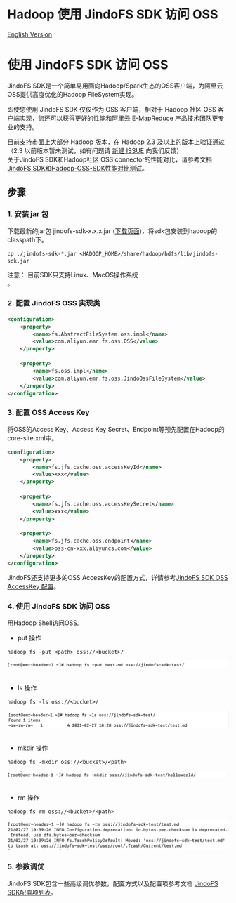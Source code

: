 # Hadoop 使用 JindoFS SDK 访问 OSS
[English Version](./jindofs_sdk_how_to_en.md)

# 使用 JindoFS SDK 访问 OSS

JindoFS SDK是一个简单易用面向Hadoop/Spark生态的OSS客户端，为阿里云OSS提供高度优化的Hadoop FileSystem实现。

即使您使用 JindoFS SDK 仅仅作为 OSS 客户端，相对于 Hadoop 社区 OSS 客户端实现，您还可以获得更好的性能和阿里云 E-MapReduce 产品技术团队更专业的支持。

目前支持市面上大部分 Hadoop 版本，在 Hadoop 2.3 及以上的版本上验证通过（2.3 以前版本暂未测试，如有问题请 [新建 ISSUE](https://github.com/aliyun/alibabacloud-jindo-sdk/issues/new) 向我们反馈）<br />关于JindoFS SDK和Hadoop社区 OSS connector的性能对比，请参考文档[JindoFS SDK和Hadoop-OSS-SDK性能对比测试](./jindofs_sdk_vs_hadoop_sdk.md)。<br />

## 步骤

### 1. 安装 jar 包
下载最新的jar包 jindofs-sdk-x.x.x.jar ([下载页面](/docs/jindofs_sdk_download.md))，将sdk包安装到hadoop的classpath下。
```
cp ./jindofs-sdk-*.jar <HADOOP_HOME>/share/hadoop/hdfs/lib/jindofs-sdk.jar
```

注意： 目前SDK只支持Linux、MacOS操作系统<br />。

### 2. 配置 JindoFS OSS 实现类
```xml
<configuration>
    <property>
        <name>fs.AbstractFileSystem.oss.impl</name>
        <value>com.aliyun.emr.fs.oss.OSS</value>
    </property>

    <property>
        <name>fs.oss.impl</name>
        <value>com.aliyun.emr.fs.oss.JindoOssFileSystem</value>
    </property>
</configuration>
```
### 3. 配置 OSS Access Key
将OSS的Access Key、Access Key Secret、Endpoint等预先配置在Hadoop的core-site.xml中。
```xml
<configuration>
    <property>
        <name>fs.jfs.cache.oss.accessKeyId</name>
        <value>xxx</value>
    </property>

    <property>
        <name>fs.jfs.cache.oss.accessKeySecret</name>
        <value>xxx</value>
    </property>

    <property>
        <name>fs.jfs.cache.oss.endpoint</name>
        <value>oss-cn-xxx.aliyuncs.com</value>
    </property>
</configuration>
```
JindoFS还支持更多的OSS AccessKey的配置方式，详情参考[JindoFS SDK OSS AccessKey 配置](./jindofs_sdk_credential_provider.md)。<br />

### 4. 使用 JindoFS SDK 访问 OSS
用Hadoop Shell访问OSS。

* put 操作
```
hadoop fs -put <path> oss://<bucket>/
```
<div align=center>
<img src="../pic/jindofs_sdk_put.png#pic_center" />
</div>
<br />

* ls 操作
```
hadoop fs -ls oss://<bucket>/
```
<div align=center>
<img src="../pic/jindofs_sdk_ls.png#pic_center" />
</div>
<br />

* mkdir 操作
```
hadoop fs -mkdir oss://<bucket>/<path>
```
<div align=center>
<img src="../pic/jindofs_sdk_mkdir.png#pic_center" />
</div>
<br />

* rm 操作
```
hadoop fs rm oss://<bucket>/<path>
```
<div align=center>
<img src="../pic/jindofs_sdk_rm.png#pic_center" />
</div>

### 5. 参数调优
JindoFS SDK包含一些高级调优参数，配置方式以及配置项参考文档 [JindoFS SDK配置项列表](./jindofs_sdk_configuration_list.md)。
<br />